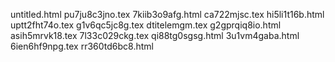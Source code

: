 untitled.html
pu7ju8c3jno.tex
7kiib3o9afg.html
ca722mjsc.tex
hi5li1t16b.html
uptt2fht74o.tex
g1v6qc5jc8g.tex
dtitelemgm.tex
g2gprqiq8io.html
asih5mrvk18.tex
7l33c029ckg.tex
qi88tg0sgsg.html
3u1vm4gaba.html
6ien6hf9npg.tex
rr360td6bc8.html
